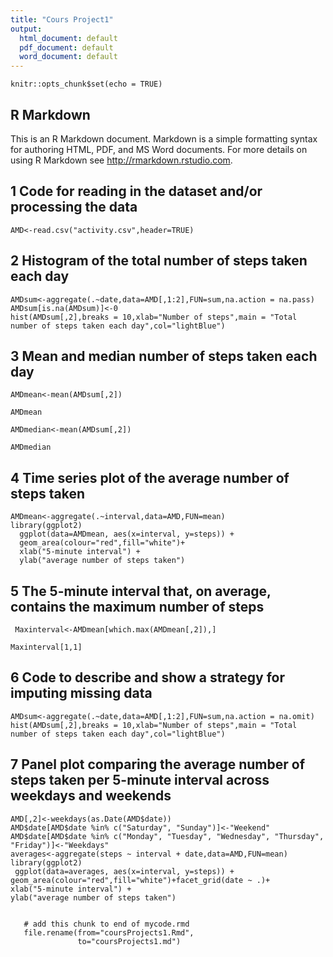 ```yaml
---
title: "Cours Project1"
output:
  html_document: default
  pdf_document: default
  word_document: default
---
```


```{r setup, include=FALSE}
knitr::opts_chunk$set(echo = TRUE)
```

## R Markdown

This is an R Markdown document. Markdown is a simple formatting syntax for authoring HTML, PDF, and MS Word documents. For more details on using R Markdown see <http://rmarkdown.rstudio.com>.

## 1 Code for reading in the dataset and/or processing the data

```{r }
AMD<-read.csv("activity.csv",header=TRUE)
```
## 2 Histogram of the total number of steps taken each day
```{r}
AMDsum<-aggregate(.~date,data=AMD[,1:2],FUN=sum,na.action = na.pass)
AMDsum[is.na(AMDsum)]<-0
hist(AMDsum[,2],breaks = 10,xlab="Number of steps",main = "Total number of steps taken each day",col="lightBlue")
```

## 3 Mean and median number of steps taken each day

```{r}
AMDmean<-mean(AMDsum[,2])
```
```{r AMDmean,echo=FALSE}
AMDmean
```
```{r}
AMDmedian<-mean(AMDsum[,2])
```
```{r AMDmedian, echo=FALSE}
AMDmedian
```
## 4 Time series plot of the average number of steps taken
```{r}
AMDmean<-aggregate(.~interval,data=AMD,FUN=mean)
library(ggplot2)
  ggplot(data=AMDmean, aes(x=interval, y=steps)) +
  geom_area(colour="red",fill="white")+
  xlab("5-minute interval") +
  ylab("average number of steps taken")
```

## 5 The 5-minute interval that, on average, contains the maximum number of steps

```{r}
 Maxinterval<-AMDmean[which.max(AMDmean[,2]),]
```
```{r Maxinterval, echo=FALSE}
Maxinterval[1,1]
```
## 6 Code to describe and show a strategy for imputing missing data
```{r}
AMDsum<-aggregate(.~date,data=AMD[,1:2],FUN=sum,na.action = na.omit)
hist(AMDsum[,2],breaks = 10,xlab="Number of steps",main = "Total number of steps taken each day",col="lightBlue")
```
## 7 Panel plot comparing the average number of steps taken per 5-minute interval across weekdays and weekends
```{r}
AMD[,2]<-weekdays(as.Date(AMD$date))
AMD$date[AMD$date %in% c("Saturday", "Sunday")]<-"Weekend"
AMD$date[AMD$date %in% c("Monday", "Tuesday", "Wednesday", "Thursday", "Friday")]<-"Weekdays"
averages<-aggregate(steps ~ interval + date,data=AMD,FUN=mean)
library(ggplot2)
 ggplot(data=averages, aes(x=interval, y=steps)) +
geom_area(colour="red",fill="white")+facet_grid(date ~ .)+
xlab("5-minute interval") +
ylab("average number of steps taken")


```

```{r, include=FALSE}
   # add this chunk to end of mycode.rmd
   file.rename(from="coursProjects1.Rmd", 
               to="coursProjects1.md")
```